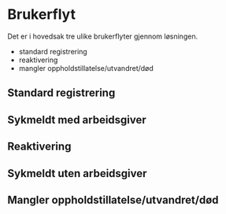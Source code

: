 # Brukerflyt

Det er i hovedsak tre ulike brukerflyter gjennom løsningen.

-   standard registrering
-   reaktivering
-   mangler oppholdstillatelse/utvandret/død

## Standard registrering

## Sykmeldt med arbeidsgiver

## Reaktivering

## Sykmeldt uten arbeidsgiver

## Mangler oppholdstillatelse/utvandret/død
